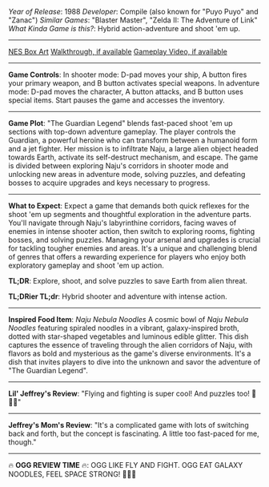 *Year of Release*: 1988
*Developer*: Compile (also known for "Puyo Puyo" and "Zanac")
*Similar Games*: "Blaster Master", "Zelda II: The Adventure of Link"
*What Kinda Game is this?*: Hybrid action-adventure and shoot 'em up.

---
[NES Box Art](https://www.google.com/search?tbm=isch&q=NES+Box+Art+The+Guardian+Legend) 
[Walkthrough, if available](https://www.google.com/search?q=Walkthrough+NES+The+Guardian+Legend)
[Gameplay Video, if available](https://www.youtube.com/results?search_query=gameplay+NES+The+Guardian+Legend) 

- - -
**Game Controls**:
In shooter mode: D-pad moves your ship, A button fires your primary weapon, and B button activates special weapons. In adventure mode: D-pad moves the character, A button attacks, and B button uses special items. Start pauses the game and accesses the inventory.

- - -
**Game Plot**: 
"The Guardian Legend" blends fast-paced shoot 'em up sections with top-down adventure gameplay. The player controls the Guardian, a powerful heroine who can transform between a humanoid form and a jet fighter. Her mission is to infiltrate Naju, a large alien object headed towards Earth, activate its self-destruct mechanism, and escape. The game is divided between exploring Naju's corridors in shooter mode and unlocking new areas in adventure mode, solving puzzles, and defeating bosses to acquire upgrades and keys necessary to progress.

- - -
**What to Expect**: 
Expect a game that demands both quick reflexes for the shoot 'em up segments and thoughtful exploration in the adventure parts. You'll navigate through Naju's labyrinthine corridors, facing waves of enemies in intense shooter action, then switch to exploring rooms, fighting bosses, and solving puzzles. Managing your arsenal and upgrades is crucial for tackling tougher enemies and areas. It's a unique and challenging blend of genres that offers a rewarding experience for players who enjoy both exploratory gameplay and shoot 'em up action.

**TL;DR**:
Explore, shoot, and solve puzzles to save Earth from alien threat.

**TL;DRier TL;dr**: 
Hybrid shooter and adventure with intense action.

---
**Inspired Food Item**: *Naju Nebula Noodles*
A cosmic bowl of *Naju Nebula Noodles* featuring spiraled noodles in a vibrant, galaxy-inspired broth, dotted with star-shaped vegetables and luminous edible glitter. This dish captures the essence of traveling through the alien corridors of Naju, with flavors as bold and mysterious as the game's diverse environments. It's a dish that invites players to dive into the unknown and savor the adventure of "The Guardian Legend".

---
**Lil' Jeffrey's Review**: "Flying and fighting is super cool! And puzzles too! 🚀💥🧩"

---
**Jeffrey's Mom's Review**: "It's a complicated game with lots of switching back and forth, but the concept is fascinating. A little too fast-paced for me, though."

---
🔥 **OGG REVIEW TIME** 🔥: OGG LIKE FLY AND FIGHT. OGG EAT GALAXY NOODLES, FEEL SPACE STRONG! 🚀🍜💪
